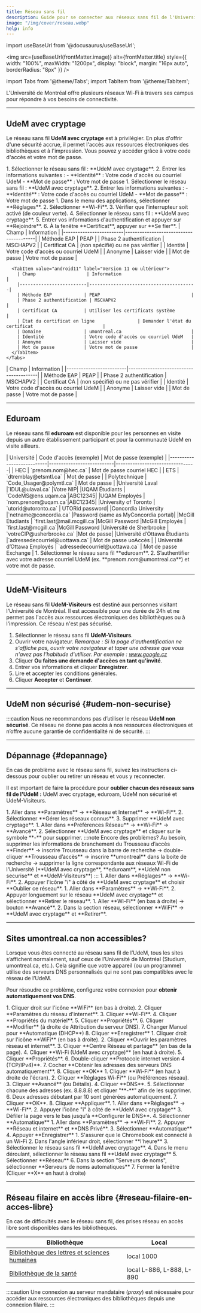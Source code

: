 ```yaml
---
title: Réseau sans fil
description: Guide pour se connecter aux réseaux sans fil de l'Université de Montréal.
image: "/img/cover/reseau.webp"
help: info
---
```


import useBaseUrl from '@docusaurus/useBaseUrl';

<img 
  src={useBaseUrl(frontMatter.image)} 
  alt={frontMatter.title} 
  style={{
    width: "100%",
    maxWidth: "1200px",
    display: "block",
    margin: "16px auto",
    borderRadius: "8px"
  }} 
/>


import Tabs from '@theme/Tabs';
import TabItem from '@theme/TabItem';

L'Université de Montréal offre plusieurs réseaux Wi-Fi à travers ses campus pour répondre à vos besoins de connectivité.

---

## UdeM avec cryptage

Le réseau sans fil **UdeM avec cryptage** est à privilégier. En plus d'offrir d'une sécurité accrue, il permet l'accès aux ressources électroniques des bibliothèques et à l'impression. Vous pouvez y accéder grâce à votre code d'accès et votre mot de passe.

<Tabs groupId="os-wifi-udem">
  
  <TabItem value="windows" label="Windows">
    1. Sélectionner le réseau sans fil : **UdeM avec cryptage**.  
    2. Entrer les informations suivantes :  
       - **Identité** : Votre code d'accès ou courriel UdeM  
       - **Mot de passe** : Votre mot de passe  
  </TabItem>

<TabItem value="macos" label="macOS">
    1. Sélectionner le réseau sans fil : **UdeM avec cryptage**.  
    2. Entrer les informations suivantes :  
       - **Identité** : Votre code d'accès ou courriel UdeM  
       - **Mot de passe** : Votre mot de passe
  </TabItem>

  <TabItem value="ios" label="iOS">
    1. Dans le menu des applications, sélectionner **Réglages**.  
    2. Sélectionner **Wi-Fi**.  
    3. Vérifier que l’interrupteur soit activé (de couleur verte).
    4. Sélectionner le réseau sans fil : **UdeM avec cryptage**.  
    5. Entrer vos informations d'authentification et appuyer sur **Rejoindre**.  
    6. À la fenêtre **Certificat**, appuyer sur **Se fier**.  
  </TabItem>

  <TabItem value="android" label="Android">
    <Tabs>
      <TabItem value="android10" label="Version 10 ou antérieur">
        | Champ                   | Information                            |
        |-------------------------|----------------------------------------|
        | Méthode EAP            | PEAP                                  |
        | Phase 2 authentification | MSCHAPV2                             |
        | Certificat CA          | (non spécifié) ou ne pas vérifier     |
        | Identité               | Votre code d'accès ou courriel UdeM   |
        | Anonyme                | Laisser vide                          |
        | Mot de passe           | Votre mot de passe                    |
      </TabItem>

      <TabItem value="android11" label="Version 11 ou ultérieur">
        | Champ                   | Information                            |
        |-------------------------|----------------------------------------|
        | Méthode EAP            | PEAP                                  |
        | Phase 2 authentification | MSCHAPV2                             |
        | Certificat CA          | Utiliser les certificats système       |
        | État du certificat en ligne                | Demander l'état du certificat                          |
        | Domaine                | umontreal.ca                          |
        | Identité               | Votre code d'accès ou courriel UdeM   |
        | Anonyme                | Laisser vide                          |
        | Mot de passe           | Votre mot de passe                    |
      </TabItem>
    </Tabs>
  </TabItem>
  <TabItem value="Chromebook" label="Chromebook">
        | Champ                   | Information                            |
        |-------------------------|----------------------------------------|
        | Méthode EAP            | PEAP                                  |
        | Phase 2 authentification | MSCHAPV2                             |
        | Certificat CA          | (non spécifié) ou ne pas vérifier     |
        | Identité               | Votre code d'accès ou courriel UdeM   |
        | Anonyme                | Laisser vide                          |
        | Mot de passe           | Votre mot de passe                    |
      </TabItem>
</Tabs>

---

## Eduroam

Le réseau sans fil **eduroam** est disponible pour les personnes en visite depuis un autre établissement participant et pour la communauté UdeM en visite ailleurs.

<Tabs groupId="eduroam-access">
  <TabItem value="visitors" label="Visiteurs à l'UdeM">
    | Université                | Code d'accès (exemple)    | Mot de passe (exemple)         |
    |---------------------------|---------------------------|---------------------------------|
    | HEC                      | `prenom.nom@hec.ca`        | Mot de passe courriel HEC      |
    | ETS                      | `dtremblay@etsmtl.ca`      | Mot de passe                   |
    | Polytechnique            | `Code_Usager@polymtl.ca`   | Mot de passe                   |
    |Université Laval |`IDUL@ulaval.ca` |Votre NIP|
        |UQAM Étudiants | `CodeMS@ens.uqam.ca`|ABC12345|
        |UQAM Employés | `nom.prenom@uqam.ca`|ABC12345|
        |University of Toronto | `utorid@utoronto.ca`  | UTORid password|
        |Concordia University |`netname@concordia.ca` |Password (same as MyConcordia portal)|
        |McGill Étudiants | `first.last@mail.mcgill.ca`|McGill Password
        |McGill Employés | `first.last@mcgill.ca`|McGill Password
        |Université de Sherbrooke | `votreCIP@usherbrooke.ca` |Mot de passe|
        |Université d’Ottawa Étudiants |`adressedecourriel@uottawa.ca` | Mot de passe uoAccès |
        | Université d’Ottawa Employés | `adressedecourriel@uottawa.ca` | Mot de passe Exchange |
  </TabItem>

  <TabItem value="udem-visiting" label="Communauté UdeM en visite ailleurs">
    1. Sélectionner le réseau sans fil **eduroam**.  
    2. S’authentifier avec votre adresse courriel UdeM (ex. **prenom.nom@umontreal.ca**) et votre mot de passe.
  </TabItem>
</Tabs>

---

## UdeM-Visiteurs

Le réseau sans fil **UdeM-Visiteurs** est destiné aux personnes visitant l'Université de Montréal. Il est accessible pour une durée de 24h et ne permet pas l'accès aux ressources électroniques des bibliothèques ou à l'impression. Ce réseau n'est pas sécurisé.

 1. Sélectionner le réseau sans fil **UdeM-Visiteurs**.
 2. Ouvrir votre navigateur.
 *Remarque : Si la page d'authentification ne s'affiche pas, ouvrir votre navigateur et taper une adresse que vous n'avez pas l'habitude d'utiliser. Par exemple : www.google.cz*
 3. Cliquer **Ou faites une demande d'accèes en tant qu'invité**.
 4. Entrer vos informations et cliquer **Enregistrer**.
 5. Lire et accepter les conditions générales.
 6. Cliquer **Accepter** et **Continuer**. 

---

## UdeM non sécurisé {#udem-non-securise}

:::caution
Nous ne recommandons pas d’utiliser le réseau **UdeM non sécurisé**. Ce réseau ne donne pas accès à nos ressources électroniques et n’offre aucune garantie de confidentialité ni de sécurité.
:::

---

## Dépannage {#depannage}

En cas de problème avec le réseau sans fil, suivez les instructions ci-dessous pour oublier ou retirer un réseau et vous y reconnecter. 

Il est important de faire la procédure pour **oublier chacun des réseaux sans fil de l'UdeM :** UdeM avec cryptage, eduroam, UdeM non sécurisé et UdeM-Visiteurs.

<Tabs groupId="os-troubleshoot">
  
  <TabItem value="windows" label="Windows">
    1. Aller dans **Paramètres** → **Réseau et Internet** → **Wi-Fi**.  
    2. Sélectionner **Gérer les réseaux connus**.  
    3. Supprimer **UdeM avec cryptage**.
  </TabItem>

  <TabItem value="macos" label="macOS">
    1. Aller dans **Préférences Réseau** → **Wi-Fi** → **Avancé**.  
    2. Sélectionner **UdeM avec cryptage** et cliquer sur le symbole **-** pour supprimer.  
    :::note
    Encore des problèmes? Au besoin, supprimer les informations de branchement du Trousseau d’accès
    **Finder** → inscrire Trousseau dans la barre de recherche → double-cliquer **Trousseau d’accès** → inscrire
    **umontreal** dans la boite de recherche → supprimer la ligne correspondante aux réseaux Wi-Fi de l'Université (**UdeM avec cryptage**, **eduroam**, **UdeM non securise** et **UdeM-Visiteurs**)
    :::
  </TabItem>

  <TabItem value="ios" label="iOS">
    1. Aller dans **Réglages** → **Wi-Fi**.  
    2. Appuyer l'icône "i" à côté de **UdeM avec cryptage** et choisir **Oublier ce réseau**.
  </TabItem>

  <TabItem value="android" label="Android">
    1. Aller dans **Paramètres** → **Wi-Fi**.  
    2. Appuyer longuement sur le réseau **UdeM avec cryptage** et sélectionner **Retirer le réseau**.
  </TabItem>

  <TabItem value="chromebook" label="Chromebook">
    1. Aller **Wi-Fi** (en bas à droite) →  bouton **Avancé**.
    2. Dans la section réseau, sélectionner **WiFi** → **UdeM avec cryptage** et **Retirer**.
  </TabItem>
</Tabs>

---

## Sites umontreal.ca non accessibles?

Lorsque vous êtes connecté au réseau sans fil de l’UdeM, tous les sites s’affichent normalement, sauf ceux de l’Université de Montréal (Studium, umontreal.ca, etc.). Cela signifie que votre appareil (ou un programme) utilise des serveurs DNS personnalisés qui ne sont pas compatibles avec le réseau de l’UdeM.

Pour résoudre ce problème, configurez votre connexion pour **obtenir automatiquement vos DNS**.

<Tabs groupId="os-troubleshoot-2">
  
<TabItem value="windows" label="Windows">
  <Tabs>
  <TabItem value="Windows11" label="Windows 11">
    1. Cliquer droit sur l'icône **WiFi** (en bas à droite).  
    2. Cliquer **Paramètres du réseau d'internet**.
    3. Cliquer **Wi-Fi**.
    4. Cliquer **Propriétés du matériel**.
    5. Cliquer **Propriétés**.
    6. Cliquer **Modifier** (à droite de Attribution du serveur DNS).
    7. Changer Manuel pour **Automatique (DHCP**)
    8. Cliquer **Enregistrer**
  </TabItem>
  
  <TabItem value="Windows10" label="Windows 10">
    1. Cliquer droit sur l'icône **WiFi** (en bas à droite).  
    2. Cliquer **Ouvrir les paramètres réseau et internet**.
    3. Cliquer **Centre Réseau et partage** (en bas de la page).
    4. Cliquer **Wi-Fi (UdeM avec cryptage)** (en haut à droite).
    5. Cliquer **Propriétés**.
    6. Double-cliquer **Protocole internet version 4 (TCP/IPv4)**.
    7. Cocher **Obtenir les adresses des serveurs DNS automatiquement**.
    8. Cliquer **OK**
  </TabItem>
  </Tabs>
</TabItem>
<TabItem value="macos" label="macOS">
    1. Cliquer **Wi-Fi** (en haut à droite de l'écran).   
    2. Cliquer **Réglages Wi-Fi** (ou Préférences réseau).
    3. Cliquer **Avancé** (ou Détails).
    4. Cliquer **DNS**.
    5. Sélectionner chacune des adresses (ex. 8.8.8.8) et cliquer "**-**" afin de les supprimer.
    6. Deux adresses débutant par 10 sont générées automatiquement.
    7. Cliquer **OK**.
    8. Cliquer **Appliquer**.
  </TabItem>

  <TabItem value="ios" label="iOS">
    1. Aller dans **Réglages** → **Wi-Fi**.  
    2. Appuyer l'icône "i" à côté de **UdeM avec cryptage**
    3. Défiler la page vers le bas jusqu'à **Configurer le DNS**.
    4. Sélectionner **Automatique**
  </TabItem>

  <TabItem value="android" label="Android">
    1. Aller dans **Paramètres** → **Wi-Fi**.  
    2. Appuyer **Réseau et internet** et **DNS Privé**.
    3. Sélectionner **Automatique**
    4. Appuyer **Enregistrer**
  </TabItem>

  <TabItem value="chromebook" label="Chromebook">
    1. S'assurer que le Chromebook est connecté à un Wi-Fi
    2. Dans l'angle inférieur droit, sélectionner **l'heure**
    3. Sélectionner le réseau sans fil **UdeM avec cryptage**.
    4. Dans le menu déroulant, sélectionner le réseau sans fil **UdeM avec cryptage**
    5. Sélectionner **Réseau**
    6. Dans la section "Serveurs de noms", sélectionner **Serveurs de noms automatiques**
    7. Fermer la fenêtre (Cliquer **X** en haut à droite)
  </TabItem>
</Tabs>

---

## Réseau filaire en accès libre {#reseau-filaire-en-acces-libre}

En cas de difficultés avec le réseau sans fil, des prises réseau en accès libre sont disponibles dans les bibliothèques.

| Bibliothèque                             | Local                          |
|------------------------------------------|--------------------------------|
| [Bibliothèque des lettres et sciences humaines](https://bib.umontreal.ca/espaces/#lsh) | local 1000                     |
| [Bibliothèque de la santé](https://bib.umontreal.ca/espaces/#sante)                 | local L-886, L-888, L-890     |

:::caution
Une connexion au serveur mandataire (*proxy*) est nécessaire pour accéder aux ressources électroniques des bibliothèques depuis une connexion filaire.
:::